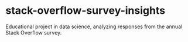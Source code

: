 # stack-overflow-survey-insights
Educational project in data science, analyzing responses from the annual Stack Overflow survey.
